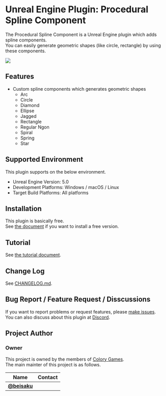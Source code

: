 # Unreal Engine Plugin: Procedural Spline Component

The Procedural Spline Component is a Unreal Engine plugin which adds spline components.  
You can easily generate geometric shapes (like circle, rectangle) by using these components.

![](docs/images/thumbnail/procedural_spline_component.png)

## Features

* Custom spline components which generates geometric shapes
  * Arc
  * Circle
  * Diamond
  * Ellipse
  * Jagged
  * Rectangle
  * Regular Ngon
  * Spiral
  * Spring
  * Star

## Supported Environment

This plugin supports on the below environment.

* Unreal Engine Version: 5.0
* Development Platforms: Windows / macOS / Linux
* Target Build Platforms: All platforms

## Installation

This plugin is basically free.  
See [the document](docs/installation.md) if you want to install a free version.

## Tutorial

See [the tutorial document](docs/tutorial.md).

## Change Log

See [CHANGELOG.md](CHANGELOG.md).

## Bug Report / Feature Request / Disscussions

If you want to report problems or request features, please [make issues](https://github.com/colory-games/UEPlugin-ProceduralSplineComponent/issues).  
You can also discuss about this plugin at [Discord](https://discord.gg/Tg9A5JxR).

## Project Author

### Owner

This project is owned by the members of [Colory Games](https://colory-games.net/).  
The main mainter of this project is as follows.

|Name|Contact|
|---|---|
|[**@beisaku**](https://github.com/beisaku)||
